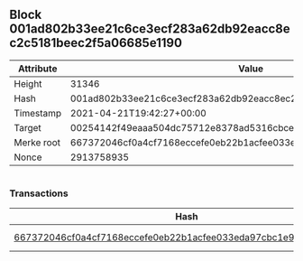 ## Block 001ad802b33ee21c6ce3ecf283a62db92eacc8ec2c5181beec2f5a06685e1190

Attribute | Value
--- | ---
Height | 31346
Hash | 001ad802b33ee21c6ce3ecf283a62db92eacc8ec2c5181beec2f5a06685e1190
Timestamp | 2021-04-21T19:42:27+00:00
Target | 00254142f49eaaa504dc75712e8378ad5316cbcead634704b3734b6271167cc4
Merke root | 667372046cf0a4cf7168eccefe0eb22b1acfee033eda97cbc1e948c7f0a1d6c0
Nonce | 2913758935

```

```

### Transactions

Hash | Amount
--- | ---
[667372046cf0a4cf7168eccefe0eb22b1acfee033eda97cbc1e948c7f0a1d6c0](667372046cf0a4cf7168eccefe0eb22b1acfee033eda97cbc1e948c7f0a1d6c0.md) | 10.00000000 SKEPTI 
